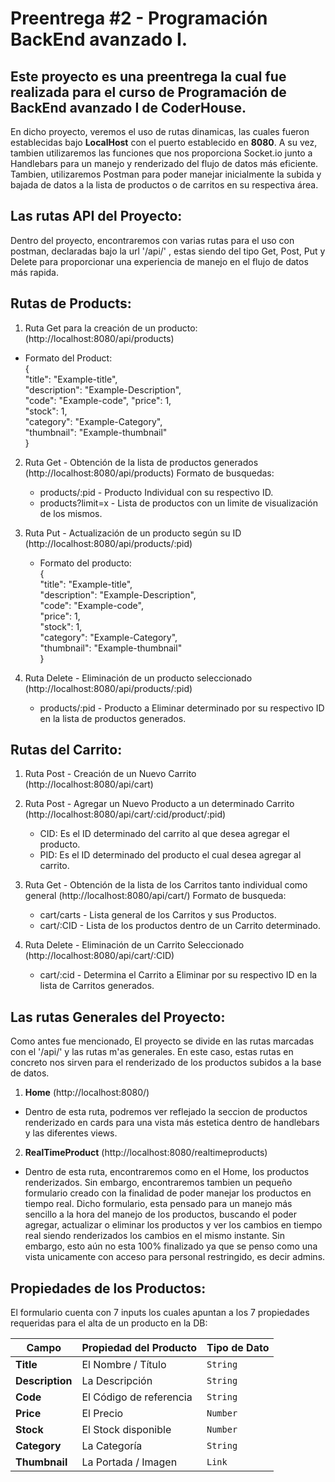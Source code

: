 # Preentrega #2 - Programación BackEnd avanzado I.

## Este proyecto es una preentrega la cual fue realizada para el curso de Programación de BackEnd avanzado I de CoderHouse.
En dicho proyecto, veremos el uso de rutas dinamicas, las cuales fueron establecidas bajo **LocalHost** con el puerto establecido en **8080**. A su vez, tambien utilizaremos las funciones que nos proporciona Socket.io junto a Handlebars para un manejo y renderizado del flujo de datos más eficiente.
Tambien, utilizaremos Postman para poder manejar inicialmente la subida y bajada de datos a la lista de productos o de carritos en su respectiva área.

## Las rutas API del Proyecto:
Dentro del proyecto, encontraremos con varias rutas para el uso con postman, declaradas bajo la url '/api/' , estas siendo del tipo Get, Post, Put y Delete para proporcionar una experiencia de manejo en el flujo de datos más rapida.


## **Rutas de Products**:

1. Ruta Get para la creación de un producto: (http://localhost:8080/api/products)
  - Formato del Product:                                                                                                                                                                 
    {                                                                                                                                                                               
    "title": "Example-title",                                                                                                                                                              
    "description": "Example-Description",                                                                                                                                                        
    "code": "Example-code",
    "price": 1,                                                                                                                                                        
    "stock": 1,                                                                                                                                                                 
    "category": "Example-Category",                                                                                                                                                                 
    "thumbnail": "Example-thumbnail"                                                                                                                                                                 
    }
  
2. Ruta Get - Obtención de la lista de productos generados (http://localhost:8080/api/products)
   Formato de busquedas:
     - products/:pid - Producto Individual con su respectivo ID.
     - products?limit=x - Lista de productos con un limite de visualización de los mismos.

3. Ruta Put - Actualización de un producto según su ID (http://localhost:8080/api/products/:pid)
   - Formato del producto:                                                                                                                                                        
    {                                                                                                                                                                               
    "title": "Example-title",                                                                                                                                                              
    "description": "Example-Description",                                                                                                                                                                 
    "code": "Example-code",                                                                                                                                                        
    "price": 1,                                                                                                                                                        
    "stock": 1,                                                                                                                                                                 
    "category": "Example-Category",                                                                                                                                                       
    "thumbnail": "Example-thumbnail"                                                                                                                                                                 
    }

4. Ruta Delete -  Eliminación de un producto seleccionado (http://localhost:8080/api/products/:pid)
   - products/:pid - Producto a Eliminar determinado por su respectivo ID en la lista de productos generados.


## **Rutas del Carrito**:

1. Ruta Post - Creación de un Nuevo Carrito (http://localhost:8080/api/cart)

2. Ruta Post - Agregar un Nuevo Producto a un determinado Carrito (http://localhost:8080/api/cart/:cid/product/:pid)
   - CID: Es el ID determinado del carrito al que desea agregar el producto.
   - PID: Es el ID determinado del producto el cual desea agregar al carrito.

3. Ruta Get - Obtención de la lista de los Carritos tanto individual como general (http://localhost:8080/api/cart/)
   Formato de busqueda:
   - cart/carts - Lista general de los Carritos y sus Productos.
   - cart/:CID - Lista de los productos dentro de un Carrito determinado.
  
4. Ruta Delete - Eliminación de un Carrito Seleccionado (http://localhost:8080/api/cart/:CID)
   - cart/:cid - Determina el Carrito a Eliminar por su respectivo ID en la lista de Carritos generados.

## Las rutas Generales del Proyecto:
Como antes fue mencionado, El proyecto se divide en las rutas marcadas con el '/api/' y las rutas m'as generales. En este caso, estas rutas en concreto nos sirven para el renderizado de los productos subidos a la base de datos.

1. **Home** (http://localhost:8080/)
- Dentro de esta ruta, podremos ver reflejado la seccion de productos renderizado en cards para una vista más estetica dentro de handlebars y las diferentes views.

2. **RealTimeProduct** (http://localhost:8080/realtimeproducts)
- Dentro de esta ruta, encontraremos como en el Home, los productos renderizados. Sin embargo, encontraremos tambien un pequeño formulario creado con la finalidad de poder manejar los productos en tiempo real.
Dicho formulario, esta pensado para un manejo más sencillo a la hora del manejo de los productos, buscando el poder agregar, actualizar o eliminar los productos y ver los cambios en tiempo real siendo renderizados los cambios en el mismo instante. Sin embargo, esto aún no esta 100% finalizado ya que se penso como una vista unicamente con acceso para personal restringido, es decir admins.


## Propiedades de los Productos:
El formulario cuenta con 7 inputs los cuales apuntan a los 7 propiedades requeridas para el alta de un producto en la DB:

| Campo        | Propiedad del Producto | Tipo de Dato  |
|--------------|-------------------------|---------------|
| **Title**    | El Nombre / Título      | `String`      |
| **Description** | La Descripción        | `String`      |
| **Code**     | El Código de referencia | `String`      |
| **Price**    | El Precio               | `Number`      |
| **Stock**    | El Stock disponible     | `Number`      |
| **Category** | La Categoría            | `String`      |
| **Thumbnail**| La Portada / Imagen     | `Link`        |



